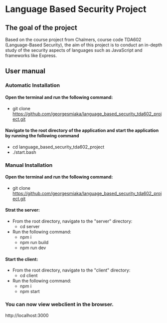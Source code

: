 # Language Based Security Project
## The goal of the project
Based on the course project from Chalmers, course code TDA602 (Language-Based Security), the aim of this project is to conduct an in-depth study of the security aspects of languages such as JavaScript and frameworks like Express.

## User manual
### Automatic Installation
#### Open the terminal and run the following command:
- git clone https://github.com/georgesmiaka/language_based_security_tda602_project.git
#### Navigate to the root directory of the application and start the application by running the following command
- cd language_based_security_tda602_project
- ./start.bash

### Manual Installation
#### Open the terminal and run the following command:
- git clone https://github.com/georgesmiaka/language_based_security_tda602_project.git
 
#### Strat the server:
- From the root directory, navigate to the "server" directory:
  + cd server
- Run the following command:
  + npm i
  + npm run build
  + npm run dev
  
#### Start the client:
- From the root directory, navigate to the "client" directory:
  + cd client
- Run the following command:
  + npm i
  + npm start

### You can now view webclient in the browser.
http://localhost:3000

